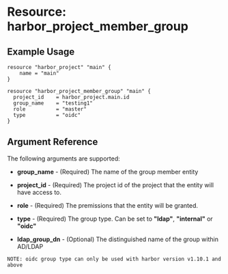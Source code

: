 # Resource: harbor_project_member_group

## Example Usage
```hcl
resource "harbor_project" "main" {
    name = "main"
}

resource "harbor_project_member_group" "main" {
  project_id    = harbor_project.main.id
  group_name    = "testing1"
  role          = "master"
  type          = "oidc"
}

```

## Argument Reference
The following arguments are supported:

* **group_name** - (Required) The name of the group member entity

* **project_id** - (Required) The project id of the project that the entity will have access to.

* **role** - (Required) The premissions that the entity will be granted.

* **type** - (Required) The group type.  Can be set to **"ldap"**, **"internal"** or **"oidc"** 

* **ldap_group_dn** - (Optional) The distinguished name of the group within AD/LDAP 

`NOTE: oidc group type can only be used with harbor version v1.10.1 and above`